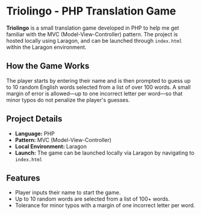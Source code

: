 # Triolingo - PHP Translation Game

**Triolingo** is a small translation game developed in PHP to help me get familiar with the MVC (Model-View-Controller) pattern. The project is hosted locally using Laragon, and can be launched through `index.html` within the Laragon environment.

## How the Game Works

The player starts by entering their name and is then prompted to guess up to 10 random English words selected from a list of over 100 words. A small margin of error is allowed—up to one incorrect letter per word—so that minor typos do not penalize the player's guesses.

## Project Details

- **Language:** PHP
- **Pattern:** MVC (Model-View-Controller)
- **Local Environment:** Laragon
- **Launch:** The game can be launched locally via Laragon by navigating to `index.html`

## Features

- Player inputs their name to start the game.
- Up to 10 random words are selected from a list of 100+ words.
- Tolerance for minor typos with a margin of one incorrect letter per word.